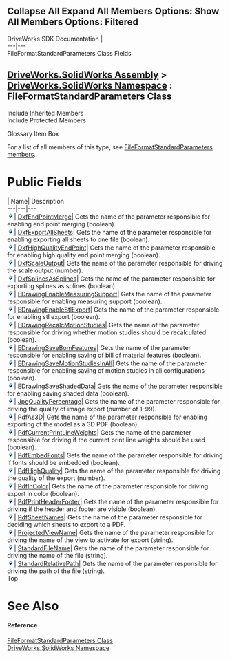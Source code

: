 Collapse All Expand All Members Options: Show All  Members Options: Filtered   
---  
DriveWorks SDK Documentation  |   
---|---  
FileFormatStandardParameters Class Fields   
  
[DriveWorks.SolidWorks Assembly](topic13342.md) > [DriveWorks.SolidWorks Namespace](topic13345.md) : FileFormatStandardParameters Class  
---  
  
Include Inherited Members    
Include Protected Members    


Glossary Item Box

For a list of all members of this type, see [FileFormatStandardParameters members](topic13625.md).

# Public Fields

| Name| Description  
---|---|---  
![Public Field](dotnetimages/publicField.gif)| [DxfEndPointMerge](topic13631.md)| Gets the name of the parameter responsible for enabling end point merging (boolean).   
![Public Field](dotnetimages/publicField.gif)| [DxfExportAllSheets](topic13632.md)| Gets the name of the parameter responsible for enabling exporting all sheets to one file (boolean).   
![Public Field](dotnetimages/publicField.gif)| [DxfHighQualityEndPoint](topic13633.md)| Gets the name of the parameter responsible for enabling high quality end point merging (boolean).   
![Public Field](dotnetimages/publicField.gif)| [DxfScaleOutput](topic13634.md)| Gets the name of the parameter responsible for driving the scale output (number).   
![Public Field](dotnetimages/publicField.gif)| [DxfSplinesAsSplines](topic13635.md)| Gets the name of the parameter responsible for exporting splines as splines (boolean).   
![Public Field](dotnetimages/publicField.gif)| [EDrawingEnableMeasuringSupport](topic13636.md)| Gets the name of the parameter responsible for enabling measuring support (boolean).   
![Public Field](dotnetimages/publicField.gif)| [EDrawingEnableStlExport](topic13637.md)| Gets the name of the parameter responsible for enabling stl export (boolean).   
![Public Field](dotnetimages/publicField.gif)| [EDrawingRecalcMotionStudies](topic13638.md)| Gets the name of the parameter responsible for driving whether motion studies should be recalculated (boolean).   
![Public Field](dotnetimages/publicField.gif)| [EDrawingSaveBomFeatures](topic13639.md)| Gets the name of the parameter responsible for enabling saving of bill of material features (boolean).   
![Public Field](dotnetimages/publicField.gif)| [EDrawingSaveMotionStudiesInAll](topic13640.md)| Gets the name of the parameter responsible for enabling saving of motion studies in all configurations (boolean).   
![Public Field](dotnetimages/publicField.gif)| [EDrawingSaveShadedData](topic13641.md)| Gets the name of the parameter responsible for enabling saving shaded data (boolean).   
![Public Field](dotnetimages/publicField.gif)| [JpgQualityPercentage](topic13642.md)| Gets the name of the parameter responsible for driving the quality of image export (number of 1-99).   
![Public Field](dotnetimages/publicField.gif)| [PdfAs3D](topic13643.md)| Gets the name of the parameter responsible for enabling exporting of the model as a 3D PDF (boolean).   
![Public Field](dotnetimages/publicField.gif)| [PdfCurrentPrintLineWeights](topic13644.md)| Gets the name of the parameter responsible for driving if the current print line weights should be used (boolean).   
![Public Field](dotnetimages/publicField.gif)| [PdfEmbedFonts](topic13645.md)| Gets the name of the parameter responsible for driving if fonts should be embedded (boolean).   
![Public Field](dotnetimages/publicField.gif)| [PdfHighQuality](topic13646.md)| Gets the name of the parameter responsible for driving the quality of the export (number).   
![Public Field](dotnetimages/publicField.gif)| [PdfInColor](topic13647.md)| Gets the name of the parameter responsible for driving export in color (boolean).   
![Public Field](dotnetimages/publicField.gif)| [PdfPrintHeaderFooter](topic13648.md)| Gets the name of the parameter responsible for driving if the header and footer are visible (boolean).   
![Public Field](dotnetimages/publicField.gif)| [PdfSheetNames](topic13649.md)| Gets the name of the parameter responsible for deciding which sheets to export to a PDF.   
![Public Field](dotnetimages/publicField.gif)| [ProjectedViewName](topic13650.md)| Gets the name of the parameter responsible for driving the name of the view to activate for export (string).   
![Public Field](dotnetimages/publicField.gif)| [StandardFileName](topic13651.md)| Gets the name of the parameter responsible for driving the name of the file (string).   
![Public Field](dotnetimages/publicField.gif)| [StandardRelativePath](topic13652.md)| Gets the name of the parameter responsible for driving the path of the file (string).   
Top

# See Also

#### Reference

[FileFormatStandardParameters Class](topic13624.md)   
[DriveWorks.SolidWorks Namespace](topic13345.md)


